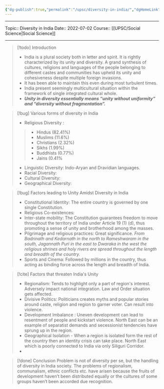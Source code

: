```yaml
---
{"dg-publish":true,"permalink":"/upsc/diversity-in-india/","dgHomeLink":true,"dgPassFrontmatter":false}
---
```


----
Topic:: Diversity in India
Date:: 2022-07-02
Course:: [[UPSC/Social Science|Social Science]] 

----

>[!todo] Introduction 
>- India is a plural society both in letter and spirit. It is rightly characterized by its unity and diversity. A grand synthesis of cultures, religions and languages of the people belonging to different castes and communities has upheld its unity and cohesiveness despite multiple foreign invasions.
>- It has been able to maintain this even during most turbulent times.
>- India present seemingly multicultural situation within the framework of single integrated cultural whole. 
>- ***Unity in diversity essentially means “unity without uniformity” and “diversity without fragmentation”.***

>[!bug] Various forms of diversity in India 
>- Religious Diversity :  
>>- Hindus (82.41%)
>>- Muslims (11.6%)
>>- Christians (2.32%)
>>- Sikhs (1.99%)
>>- Buddhists (0.77%) 
>>- Jains (0.41%
>
>- Linguistic Diversity: Indo-Aryan and Dravidian languages. 
>- Racial Diversity: 
>- Cultural Diversity: 
>- Geographical Diversity: 

>[!bug] Factors leading to Unity Amidst Diversity in India 
>- Constitutional Identity: The entire country is governed by one single Constitution. 
>- Religious Co-existences: 
>- Inter-state mobility: The Constitution guarantees freedom to move throughout the territory of India under Article 19 (1) (d), thus promoting a sense of unity and brotherhood among the masses.
>- Pilgrimage and religious practices: Great significance. *From Badrinath and Kedarnath in the north to Rameshwaram in the south, Jagannath Puri in the east to Dwaraka in the west the religious shrines and holy rivers are spread throughout the length and breadth of the country.*
>- Sports and Cinema: Followed by millions in the country, thus acting as binding force across the length and breadth of India.

>[!cite] Factors that threaten India's Unity 
>
>- Regionalism: Tends to highlight only a part of region's interest. Adversely impact national integration. Law and Order situation gets affected. 
>- Divisive Politics: Politicians creates myths and popular stories around caste, religion and region to garner voter. Can result into violence. 
>- Development Imbalance : Uneven development can lead to resentment of people and kickstart violence.  North East can be an example of separatist demands and secessionist tendencies have sprung up in the region. 
>- Geographical Isolation - When a region is isolated form the rest of the country then an identity crisis can take place. North East which is poorly connected to India via only Siliguri Corridor. 
>- 
>

>[!done] Conclusion 
>Problem is not of diversity per se, but the handling of diversity in India society. The problems of regionalism, communalism, ethnic conflicts etc. have arisen because the fruits of development haven’t been distributed equally or the cultures of some groups haven’t been accorded due recognition.












